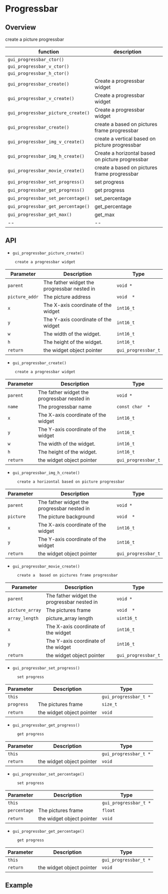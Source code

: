# Progressbar

## Overview
create a picture progressbar

|function  | description  |
|--|--|
|`gui_progressbar_ctor()`| |
|`gui_progressbar_v_ctor()`| |
|`gui_progressbar_h_ctor()`| |
|`gui_progressbar_create()`|Create a progressbar widget|
|`gui_progressbar_v_create()`|Create a progressbar widget|
|`gui_progressbar_picture_create()`|Create a progressbar widget|
|`gui_progressbar_create()`|create a  based on pictures frame progressbar|
|`gui_progressbar_img_v_create()`|create a vertical based on picture progressbar|
|`gui_progressbar_img_h_create()`|Create a horizontal based on picture progressbar|
|`gui_progressbar_movie_create()`|create a  based on pictures frame progressbar|
|`gui_progressbar_set_progress()`|set progress|
|`gui_progressbar_get_progress()`|get progress|
|`gui_progressbar_set_percentage()`|set_percentage|
|`gui_progressbar_get_percentage()`|get_percentage|
|`gui_progressbar_get_max()`|get_max|
|--|--|

## API

+  `gui_progressbar_picture_create()` 
        
        create a progressbar widget
|Parameter  | Description  |Type|
|--|--|--|
|`parent`|The father widget the progressbar nested in|`void *`|
|`picture_addr`|The picture address|`void  *`|
|`x`|The  X-axis coordinate of the widget|`int16_t`|
|`y`|The  Y-axis coordinate of the widget|`int16_t`|
|`w`|The width of the widget.|`int16_t`|
|`h`|The height of the widget.|`int16_t`|
|`return`|the widget object pointer|`gui_progressbar_t`|

+  `gui_progressbar_create()` 
        
        create a progressbar widget
|Parameter  | Description  |Type|
|--|--|--|
|`parent`|The father widget the progressbar nested in|`void *`|
|`name`|The progressbar name|`const char  *`|
|`x`|The  X-axis coordinate of the widget|`int16_t`|
|`y`|The  Y-axis coordinate of the widget|`int16_t`|
|`w`|The width of the widget.|`int16_t`|
|`h`|The height of the widget.|`int16_t`|
|`return`|the widget object pointer|`gui_progressbar_t`|

+ `gui_progressbar_img_h_create()`

        create a horizontal based on picture progressbar
|Parameter  | Description  |Type|
|--|--|--|
|`parent`|The father widget the progressbar nested in|`void *`|
|`picture`|The picture background|`void  *`|
|`x`|The  X-axis coordinate of the widget|`int16_t`|
|`y`|The  Y-axis coordinate of the widget|`int16_t`|
|`return`|the widget object pointer|`gui_progressbar_t`|

+ `gui_progressbar_movie_create()`

        create a  based on pictures frame progressbar
|Parameter  | Description  |Type|
|--|--|--|
|`parent`|The father widget the progressbar nested in|`void *`|
|`picture_array`|The pictures frame|`void  *`|
|`array_length`|picture_array length| `uint16_t`|
|`x`|The  X-axis coordinate of the widget|`int16_t`|
|`y`|The  Y-axis coordinate of the widget|`int16_t`|
|`return`|the widget object pointer|`gui_progressbar_t`|

+ `gui_progressbar_set_progress()`

        set progress
|Parameter  | Description  |Type|
|--|--|--|
|`this`| |`gui_progressbar_t *`|
|`progress`|The pictures frame|`size_t`|
|`return`|the widget object pointer|`void`|

+ `gui_progressbar_get_progress()`

        get progress
|Parameter  | Description  |Type|
|--|--|--|
|`this`| |`gui_progressbar_t *`|
|`return`|the widget object pointer|`void`|

+ `gui_progressbar_set_percentage()`

        set progress
|Parameter  | Description  |Type|
|--|--|--|
|`this`| |`gui_progressbar_t *`|
|`percentage`|The pictures frame|`float`|
|`return`|the widget object pointer|`void`|

+ `gui_progressbar_get_percentage()`

        get progress
|Parameter  | Description  |Type|
|--|--|--|
|`this`| |`gui_progressbar_t *`|
|`return`|the widget object pointer|`void`|

## Example



